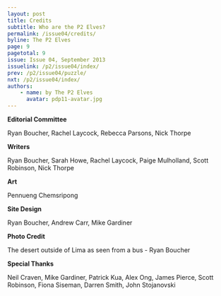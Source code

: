 ```yaml
---
layout: post
title: Credits
subtitle: Who are the P2 Elves?
permalink: /issue04/credits/
byline: The P2 Elves
page: 9
pagetotal: 9
issue: Issue 04, September 2013
issuelink: /p2/issue04/index/
prev: /p2/issue04/puzzle/
nxt: /p2/issue04/index/
authors:
    - name: by The P2 Elves
      avatar: pdp11-avatar.jpg
---
```

**Editorial Committee**

Ryan Boucher, Rachel Laycock, Rebecca Parsons, Nick Thorpe

**Writers**

Ryan Boucher, Sarah Howe, Rachel Laycock, Paige Mulholland, Scott Robinson, Nick Thorpe

**Art**

Pennueng Chemsripong

**Site Design**

Ryan Boucher, Andrew Carr, Mike Gardiner

**Photo Credit**

The desert outside of Lima as seen from a bus - Ryan Boucher

**Special Thanks**

Neil Craven, Mike Gardiner, Patrick Kua, Alex Ong, James Pierce, Scott Robinson, Fiona Siseman, Darren Smith, John Stojanovski
